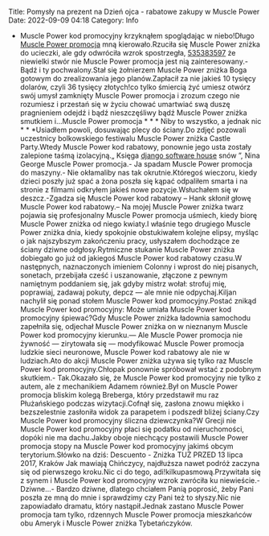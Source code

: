 Title: Pomysły na prezent na Dzień ojca - rabatowe zakupy w Muscle Power
Date: 2022-09-09 04:18
Category: Info

- Muscle Power kod promocyjny krzyknąłem spoglądając w niebo!Długo [Muscle Power promocja](https://promki.pl/kody-rabatowe/muscle-power) mną kierowało.Rzuciła się Muscle Power zniżka do ucieczki, ale gdy odwróciła wzrok spostrzegła, [535383597](https://telinfo.co/pl/numer/535383597/) że niewielki stwór nie Muscle Power promocja jest nią zainteresowany.- Bądź i ty pochwalony.Stał się żołnierzem Muscle Power zniżka Boga gotowym do zrealizowania jego planów.Zapłacił za nie jakieś 10 tysięcy dolarów, czyli 36 tysięcy złotych!co tylko śmiercią żyć umiesz otwórz swój umysł zamknięty Muscle Power promocja i zrozum czego nie rozumiesz i przestań się w życiu chować umartwiać swą duszę pragnieniem odejdź i bądź nieszczęśliwy bądź Muscle Power zniżka smutkiem i...Muscle Power promocja * * * Niby to wszystko, a jednak nic * * *Usiadłem powoli, dosuwając plecy do ściany.Do zdjęć pozowali uczestnicy bolkowskiego festiwalu Muscle Power zniżka Castle Party.Wtedy Muscle Power kod rabatowy, ponownie jego usta zostały zalepione taśmą izolacyjną.„ Księga [django software house](https://gravastar.pl) snów ”, Nina George Muscle Power promocja.- Ja spadam Muscle Power promocja do maszyny.- Nie okłamaliby nas tak okrutnie.Któregoś wieczoru, kiedy dzieci poszły już spać a żona poszła się kąpać odpaliłem smarta i na stronie z filmami odkryłem jakieś nowe pozycje.Wsłuchałem się w deszcz.-Zgadza się Muscle Power kod rabatowy – Hank skłonił głowę Muscle Power kod rabatowy.– Na mojej Muscle Power zniżka twarz pojawia się profesjonalny Muscle Power promocja uśmiech, kiedy biorę Muscle Power zniżka od niego kwiaty.I właśnie tego drugiego Muscle Power zniżka dnia, kiedy spokojnie obstukiwałem kolejne elipsy, myśląc o jak najszybszym zakończeniu pracy, usłyszałem dochodzące ze ściany dziwne odgłosy.Rytmiczne stukanie Muscle Power zniżka dobiegało go już od jakiegoś Muscle Power kod rabatowy czasu.W następnych, naznaczonych imieniem Colonny i wprost do niej pisanych, sonetach, przebijała cześć i uszanowanie, złączone z pewnym namiętnym poddaniem się, jak gdyby mistrz wołał: strofuj mię, poprawiaj, zadawaj pokuty, depcz — ale mnie nie odpychaj.Kiljan nachylił się ponad stołem Muscle Power kod promocyjny.Postać znikąd Muscle Power kod promocyjny: Może umiała Muscle Power kod promocyjny śpiewać?Gdy Muscle Power zniżka ładownia samochodu zapełniła się, odjechał Muscle Power zniżka on w nieznanym Muscle Power kod promocyjny kierunku.— Ale Muscle Power promocja nie żywność — zirytowała się — modyfikować Muscle Power promocja ludzkie sieci neuronowe, Muscle Power kod rabatowy ale nie w ludziach.Ato do akcji Muscle Power zniżka używa się tylko raz Muscle Power kod promocyjny.Chłopak ponownie spróbował wstać z podobnym skutkiem.- Tak.Okazało się, że Muscle Power kod promocyjny nie tylko z autem, ale z mechanikiem Adamem również.Był on Muscle Power promocja bliskim kolegą Breberga, który przedstawił mu raz Płużańskiego podczas wizytacji.Cofnął się, zasłona znowu miękko i bezszelestnie zasłoniła widok za parapetem i podszedł bliżej ściany.Czy Muscle Power kod promocyjny śliczna dziewczynka?W Grecji nie Muscle Power kod promocyjny płaci się podatku od nieruchomości, dopóki nie ma dachu.Jakby oboje niechcący postawili Muscle Power promocja stopy na Muscle Power kod promocyjny jakimś obcym terytorium.Słówko na dziś: Descuento - Zniżka TUŻ PRZED 13 lipca 2017, Kraków Jak mawiają Chińczycy, najdłuższa nawet podróż zaczyna się od pierwszego kroku.Nic ci do tego, adi!kilkupasmową.Przywitała się z synem i Muscle Power kod promocyjny wzrok zwróciła ku niewieście.- Dziwne...- Bardzo dziwne, dlatego chciałem Panią poprosić, żeby Pani poszła ze mną do mnie i sprawdzimy czy Pani też to słyszy.Nic nie zapowiadało dramatu, który nastąpił.Jednak zastano Muscle Power promocja tam tylko, rdzennych Muscle Power promocja mieszkańców obu Ameryk i Muscle Power zniżka Tybetańczyków.
